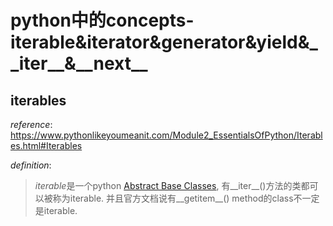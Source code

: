 # python中的concepts-iterable&iterator&generator&yield&\_\_iter\_\_&\_\_next\_\_

## iterables

*reference*: https://www.pythonlikeyoumeanit.com/Module2_EssentialsOfPython/Iterables.html#Iterables

*definition*:
 > *iterable*是一个python [Abstract Base Classes](https://docs.python.org/3/library/collections.abc.html#collections.abc.Iterable), 有\_\_iter\_\_()方法的类都可以被称为iterable. 并且官方文档说有\_\_getitem\_\_() method的class不一定是iterable.